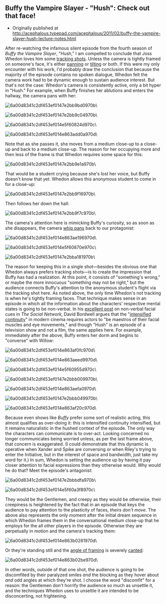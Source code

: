 ## Buffy the Vampire Slayer - "Hush": Check out that face!

 * Originally published at http://acephalous.typepad.com/acephalous/2011/02/buffy-the-vampire-slayer-hush-lecture-notes.html

After re-watching the infamous silent episode from the fourth season of *Buffy the Vampire Slayer*, "Hush," I am compelled to conclude that Joss Whedon loves him some [tracking shots](http://classes.yale.edu/film-analysis/htmfiles/cinematography.htm#23579).  Unless the camera is tightly framed on someone's face, it's either [panning](http://classes.yale.edu/film-analysis/htmfiles/cinematography.htm#23577) or [tilting](http://classes.yale.edu/film-analysis/htmfiles/cinematography.htm#23578) or both.  If this were my only encounter with his work, I'd probably draw the conclusion that because the majority of the episode contains no spoken dialogue, Whedon felt the camera work had to be dynamic enough to sustain audience interest.  But that's not the case: Whedon's camera is consistently active, only a bit hyper in "Hush."  For example, when Buffy finishes her ablutions and enters the hallway, the camera pans with her:

![6a00d8341c2df453ef0147e2bb9bd0970b](images/tv/buffy-hush/6a00d8341c2df453ef0147e2bb9bd0970b.jpg)\

![6a00d8341c2df453ef0147e2bb9c04970b](images/tv/buffy-hush/6a00d8341c2df453ef0147e2bb9c04970b.jpg)\

![6a00d8341c2df453ef014e5f60824d970c](images/tv/buffy-hush/6a00d8341c2df453ef014e5f60824d970c.jpg)\

![6a00d8341c2df453ef014e863add0a970d](images/tv/buffy-hush/6a00d8341c2df453ef014e863add0a970d.jpg)\

Note that as she passes it, she moves from a medium close-up to a close-up and back to a medium close-up.  The reason for her occupying more and then less of the frame is that Whedon requires some space for this:

![6a00d8341c2df453ef0147e2bb9e1a970b](images/tv/buffy-hush/6a00d8341c2df453ef0147e2bb9e1a970b.jpg)\

That would be a student crying because she's lost her voice, but Buffy doesn't know that yet.  Whedon allows this anonymous student to come in for a close-up:

![6a00d8341c2df453ef0147e2bb9f16970b](images/tv/buffy-hush/6a00d8341c2df453ef0147e2bb9f16970b.jpg)\

Then follows her down the hall:

![6a00d8341c2df453ef0147e2bb9f7c970b](images/tv/buffy-hush/6a00d8341c2df453ef0147e2bb9f7c970b.jpg)\

The camera's attention here is mimicking Buffy's curiosity, so as soon as she disappears, the camera [whip pans](http://classes.yale.edu/film-analysis/htmfiles/cinematography.htm#23580) back to our protagonist:

![6a00d8341c2df453ef014e863ae196970d](images/tv/buffy-hush/6a00d8341c2df453ef014e863ae196970d.jpg)\

![6a00d8341c2df453ef014e5f60870e970c](images/tv/buffy-hush/6a00d8341c2df453ef014e5f60870e970c.jpg)\

![6a00d8341c2df453ef0147e2bba181970b](images/tv/buffy-hush/6a00d8341c2df453ef0147e2bba181970b.jpg)\

The reason for keeping this in a single shot—besides the obvious one that Whedon always prefers tracking shots—is to create the impression that Buffy has had a realization.  At this point, it consists of "something's wrong," or maybe the more innocuous "something may not be right," but the audience connects Buffy's attention to the anonymous student's flight via the tracking shot here.
As noted above, the only time Whedon's not tracking is when he's tightly framing faces.  That technique makes sense in an episode in which all the information about the characters' respective mental states is going to be non-verbal.  In his [excellent post](http://www.davidbordwell.net/blog/?p=12186) on non-verbal facial cues in *The Social Network*, David Bordwell argues that the "[intensified continuity](http://www.davidbordwell.net/blog/?p=859)" in modern cinema requires actors to "be maestros of their facial muscles and eye movements," and though "Hush" is an episode of a television show and not a film, the same applies here.  For example, immediately after the above, Buffy enters her dorm and begins to "converse" with Willow:

![6a00d8341c2df453ef014e863af0fc970d](images/tv/buffy-hush/6a00d8341c2df453ef014e863af0fc970d.jpg)\

![6a00d8341c2df453ef014e863aeed9970d](images/tv/buffy-hush/6a00d8341c2df453ef014e863aeed9970d.jpg)\

![6a00d8341c2df453ef014e5f60955d970c](images/tv/buffy-hush/6a00d8341c2df453ef014e5f60955d970c.jpg)\

![6a00d8341c2df453ef0147e2bbb009970b](images/tv/buffy-hush/6a00d8341c2df453ef0147e2bbb009970b.jpg)\

![6a00d8341c2df453ef014e863aefa0970d](images/tv/buffy-hush/6a00d8341c2df453ef014e863aefa0970d.jpg)\

![6a00d8341c2df453ef0147e2bbb049970b](images/tv/buffy-hush/6a00d8341c2df453ef0147e2bbb049970b.jpg)\

![6a00d8341c2df453ef014e863af20c970d](images/tv/buffy-hush/6a00d8341c2df453ef014e863af20c970d.jpg)\

Because even shows like *Buffy* prefer some sort of realistic acting, this almost qualifies as over-doing it: this is intensified continuity intensified, but it remains naturalistic in the hushed context of the episode.  The only way the characters can communicate is to over-act.  Looking concerned no longer communicates being worried unless, as per the last frame above, that concern is exaggerated.  (I could demonstrate that this dynamic is operative when Xander and  Spike are conversing or when Riley's trying to enter the Initiative, but  in the interest of space and bandwidth, just take my word for it.)  In sum, Whedon is setting the audience up by having it pay closer attention to facial expressions than they otherwise would.  Why would he do that?  Meet the episode's antagonist:

![6a00d8341c2df453ef0147e2bbbdfa970b](images/tv/buffy-hush/6a00d8341c2df453ef0147e2bbbdfa970b.jpg)\

![6a00d8341c2df453ef014e5f60a3f8970c](images/tv/buffy-hush/6a00d8341c2df453ef014e5f60a3f8970c.jpg)\

They would be the Gentlemen, and creepy as they would be otherwise, their creepiness is heightened by the fact that in an episode that keys the audience to pay attention to the plasticity of faces, *theirs don't move*.  The above also represents the only moment after the initial dream sequence in which Whedon frames them in the conversational medium close-up that he employs for the all other players in the episode.  Otherwise they are perpetually in motion and the camera's tracking them:

![6a00d8341c2df453ef014e863b0281970d](images/tv/buffy-hush/6a00d8341c2df453ef014e863b0281970d.jpg)\

Or they're standing still and the [angle of framing](http://classes.yale.edu/film-analysis/htmfiles/cinematography.htm#48004) is severely [canted](http://classes.yale.edu/film-analysis/htmfiles/cinematography.htm#48012):

![6a00d8341c2df453ef014e863b02be970d](images/tv/buffy-hush/6a00d8341c2df453ef014e863b02be970d.jpg)\ 

In other words, outside of that one shot, the audience is going to be discomfited by their paralyzed smiles *and* the blocking as they hover about *and* odd angles at which they're shot.  I choose the word "discomfit" for a reason: the Gentlemen don't horrify the audience so much as unsettle it, and the techniques Whedon uses to unsettle it are intended to be disconcerting, not frightening.

